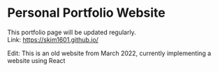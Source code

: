 # Personal Portfolio Website
This portfolio page will be updated regularly.
<br/>Link: https://skim1601.github.io/

Edit: This is an old website from March 2022, currently implementing a website using React
